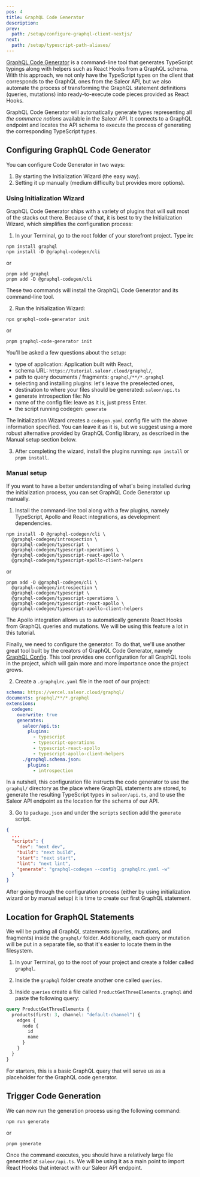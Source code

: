 ```yaml
---
pos: 4
title: GraphQL Code Generator
description:
prev:
  path: /setup/configure-graphql-client-nextjs/
next:
  path: /setup/typescript-path-aliases/
---
```


[GraphQL Code Generator](https://www.graphql-code-generator.com/) is a command-line tool that generates TypeScript typings along with helpers such as React Hooks from a GraphQL schema. With this approach, we not only have the TypeScript types on the client that corresponds to the GraphQL ones from the Saleor API, but we also automate the process of transforming the GraphQL statement definitions (queries, mutations) into ready-to-execute code pieces provided as React Hooks.

GraphQL Code Generator will automatically generate types representing all _the commerce notions_ available in the Saleor API. It connects to a GraphQL endpoint and locates the API schema to execute the process of generating the corresponding TypeScript types.

## Configuring GraphQL Code Generator

You can configure Code Generator in two ways:

1. By starting the Initialization Wizard (the easy way).
2. Setting it up manually (medium difficulty but provides more options).

### Using Initialization Wizard

GraphQL Code Generator ships with a variety of plugins that will suit most of the stacks out there. Because of that, it is best to try the Initialization Wizard, which simplifies the configuration process:

1. In your Terminal, go to the root folder of your storefront project. Type in:

```
npm install graphql
npm install -D @graphql-codegen/cli
```

or

```
pnpm add graphql
pnpm add -D @graphql-codegen/cli
```

These two commands will install the GraphQL Code Generator and its command-line tool.

2. Run the Initialization Wizard:

```
npx graphql-code-generator init
```

or

```
pnpm graphql-code-generator init
```

You'll be asked a few questions about the setup:

- type of application: Application built with React,
- schema URL: `https://tutorial.saleor.cloud/graphql/`,
- path to query documents / fragments: `graphql/**/*.graphql`
- selecting and installing plugins: let's leave the preselected ones,
- destination to where your files should be generated: `saleor/api.ts`
- generate introspection file: No
- name of the config file: leave as it is, just press Enter.
- the script running codegen: `generate`

The Initialization Wizard creates a `codegen.yaml` config file with the above information specified. You can leave it as it is, but we suggest using a more robust alternative provided by GraphQL Config library, as described in the Manual setup section below.

3. After completing the wizard, install the plugins running: `npm install` or `pnpm install`.

### Manual setup

If you want to have a better understanding of what's being installed during the initialization process, you can set GraphQL Code Generator up manually.

1. Install the command-line tool along with a few plugins, namely TypeScript, Apollo and React integrations, as development dependencies.

```
npm install -D @graphql-codegen/cli \
  @graphql-codegen/introspection \
  @graphql-codegen/typescript \
  @graphql-codegen/typescript-operations \
  @graphql-codegen/typescript-react-apollo \
  @graphql-codegen/typescript-apollo-client-helpers
```

or

```
pnpm add -D @graphql-codegen/cli \
  @graphql-codegen/introspection \
  @graphql-codegen/typescript \
  @graphql-codegen/typescript-operations \
  @graphql-codegen/typescript-react-apollo \
  @graphql-codegen/typescript-apollo-client-helpers
```

The Apollo integration allows us to automatically generate React Hooks from GraphQL queries and mutations. We will be using this feature a lot in this tutorial.

Finally, we need to configure the generator. To do that, we'll use another great tool built by the creators of GraphQL Code Generator, namely [GraphQL Config](https://www.graphql-config.com/). This tool provides one configuration for all GraphQL tools in the project, which will gain more and more importance once the project grows.

2. Create a `.graphqlrc.yaml` file in the root of our project:

```yaml
schema: https://vercel.saleor.cloud/graphql/
documents: graphql/**/*.graphql
extensions:
  codegen:
    overwrite: true
    generates:
      saleor/api.ts:
        plugins:
          - typescript
          - typescript-operations
          - typescript-react-apollo
          - typescript-apollo-client-helpers
      ./graphql.schema.json:
        plugins:
          - introspection
```

In a nutshell, this configuration file instructs the code generator to use the `graphql/` directory as the place where GraphQL statements are stored, to generate the resulting TypeScript types in `saleor/api.ts`, and to use the Saleor API endpoint as the location for the schema of our API.

3. Go to `package.json` and under the `scripts` section add the `generate` script.

```json
{
  ...
  "scripts": {
    "dev": "next dev",
    "build": "next build",
    "start": "next start",
    "lint": "next lint",
    "generate": "graphql-codegen --config .graphqlrc.yaml -w"
  }
}
```

After going through the configuration process (either by using initialization wizard or by manual setup) it is time to create our first GraphQL statement.

## Location for GraphQL Statements

We will be putting all GraphQL statements (queries, mutations, and fragments) inside the `graphql/` folder. Additionally, each query or mutation will be put in a separate file, so that it's easier to locate them in the filesystem.

1. In your Terminal, go to the root of your project and create a folder called `graphql`.

2. Inside the `graphql` folder create another one called `queries`.

3. Inside `queries` create a file called `ProductGetThreeElements.graphql` and paste the following query:

```graphql
query ProductGetThreeElements {
  products(first: 3, channel: "default-channel") {
    edges {
      node {
        id
        name
      }
    }
  }
}
```

For starters, this is a basic GraphQL query that will serve us as a placeholder for the GraphQL code generator.

## Trigger Code Generation

We can now run the generation process using the following command:

```
npm run generate
```

or

```
pnpm generate
```

Once the command executes, you should have a relatively large file generated at `saleor/api.ts`. We will be using it as a main point to import React Hooks that interact with our Saleor API endpoint.
